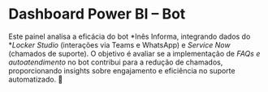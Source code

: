 # Dashboard Power BI – Bot  

Este painel analisa a eficácia do bot *Inês Informa, integrando dados do **Locker Studio* (interações via Teams e WhatsApp) e *Service Now* (chamados de suporte). O objetivo é avaliar se a implementação de *FAQs e autoatendimento* no bot contribui para a redução de chamados, proporcionando insights sobre engajamento e eficiência no suporte automatizado. 🚀

